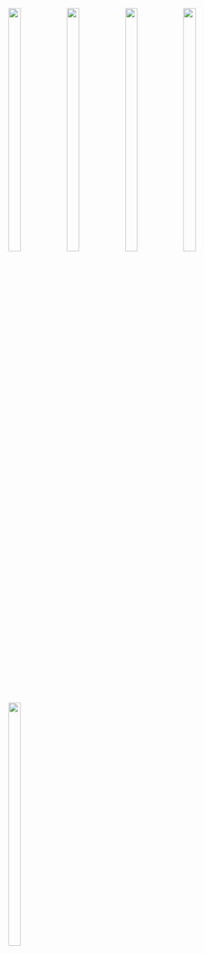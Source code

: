 <p>
  <img src = "https://github.com/theAkHilsarkar18/Visiting_Card_App/assets/113697861/2ac6ea08-3ab1-4bc2-a41a-322703b91d93" width=22% height=35%>
   <img src = "https://github.com/theAkHilsarkar18/Visiting_Card_App/assets/113697861/42e67aa6-8a19-4196-96c8-b2c7f068f99b" width=22% height=35%>
  <img src = "https://github.com/theAkHilsarkar18/Visiting_Card_App/assets/113697861/1d065c9a-405f-474f-bd91-b953012b0343" width=22% height=35%>
   
 <img src = "https://github.com/theAkHilsarkar18/Visiting_Card_App/assets/113697861/abc9048d-8ab1-4d1a-99b6-df681f2a9211" width=22% height=35%>
  <img src = "https://github.com/theAkHilsarkar18/Visiting_Card_App/assets/113697861/10ebf040-4aea-4d9a-9aa4-f67e541494a8" width=22% height=35%>
   
     
</p>


